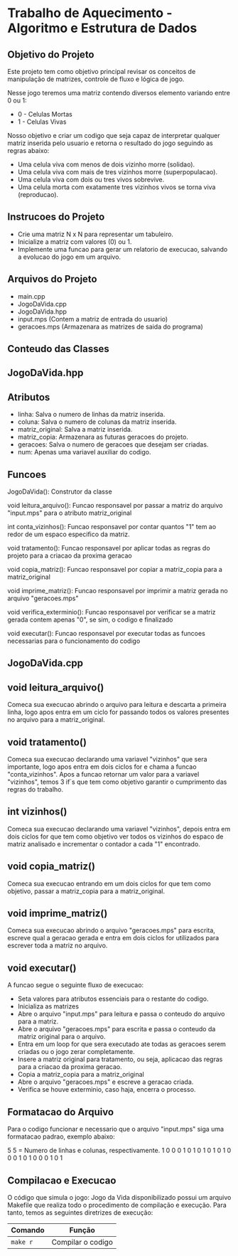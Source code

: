 #                        Trabalho de Aquecimento - Algoritmo e Estrutura de Dados

## Objetivo do Projeto

Este projeto tem como objetivo principal revisar os conceitos de manipulação de matrizes, controle
de fluxo e lógica de jogo.

Nesse jogo teremos uma matriz contendo diversos elemento variando entre 0 ou 1:

* 0 - Celulas Mortas
* 1 - Celulas Vivas

Nosso objetivo e criar um codigo que seja capaz de interpretar qualquer matriz inserida pelo usuario e retorna o resultado do jogo seguindo as regras abaixo:

* Uma celula viva com menos de dois vizinho morre (solidao).
* Uma celula viva com mais de tres vizinhos morre (superpopulacao).
* Uma celula viva com dois ou tres vivos sobrevive.
* Uma celula morta com exatamente tres vizinhos vivos se torna viva (reproducao).

## Instrucoes do Projeto

* Crie uma matriz N x N para representar um tabuleiro.
* Inicialize a matriz com valores (0) ou 1.
* Implemente uma funcao para gerar um relatorio de execucao, salvando a evolucao do jogo em um arquivo.

##                                       Arquivos do Projeto

* main.cpp
* JogoDaVida.cpp
* JogoDaVida.hpp
* input.mps (Contem a matriz de entrada do usuario)
* geracoes.mps (Armazenara as matrizes de saida do programa)

##                                     Conteudo das Classes

##                                        JogoDaVida.hpp

## Atributos

* linha: Salva o numero de linhas da matriz inserida.
* coluna: Salva o numero de colunas da matriz inserida.
* matriz_original: Salva a matriz inserida.
* matriz_copia: Armazenara as futuras geracoes do projeto.
* geracoes: Salva o numero de geracoes que desejam ser criadas.
* num: Apenas uma variavel auxiliar do codigo.

## Funcoes

JogoDaVida(): Construtor da classe

void leitura_arquivo(): Funcao responsavel por passar a matriz do arquivo "input.mps" para o atributo matriz_original

int conta_vizinhos(): Funcao responsavel por contar quantos "1" tem ao redor de um espaco especifico da matriz.

void tratamento(): Funcao responsavel por aplicar todas as regras do projeto para a criacao da proxima geracao

void copia_matriz(): Funcao responsavel por copiar a matriz_copia para a matriz_original

void imprime_matriz(): Funcao responsavel por imprimir a matriz gerada no arquivo "geracoes.mps"

void verifica_exterminio(): Funcao responsavel por verificar se a matriz gerada contem apenas "0", se sim, o codigo e finalizado

void executar(): Funcao responsavel por executar todas as funcoes necessarias para o funcionamento do codigo

##                                        JogoDaVida.cpp

## void leitura_arquivo()

Comeca sua execucao abrindo o arquivo para leitura e descarta a primeira linha, logo apos entra em um ciclo for passando todos os valores presentes no arquivo para a matriz_original.

## void tratamento()

Comeca sua execucao declarando uma variavel "vizinhos" que sera importante, logo apos entra em dois ciclos for e chama a funcao "conta_vizinhos". Apos a funcao retornar um valor para a variavel "vizinhos", temos 3 if`s que tem como objetivo garantir o cumprimento das regras do trabalho.

## int vizinhos()

Comeca sua execucao declarando uma variavel "vizinhos", depois entra em dois ciclos for que tem como objetivo ver todos os vizinhos do espaco de matriz analisado e incrementar o contador a cada "1" encontrado.

## void copia_matriz()

Comeca sua execucao entrando em um dois ciclos for que tem como objetivo, passar a matriz_copia para a matriz_original.

## void imprime_matriz()

Comeca sua execucao abrindo o arquivo "geracoes.mps" para escrita, escreve qual a geracao gerada e entra em dois ciclos for utilizados para escrever toda a matriz no arquivo.

## void executar()

A funcao segue o seguinte fluxo de execucao:

* Seta valores para atributos essenciais para o restante do codigo.
* Inicializa as matrizes
* Abre o arquivo "input.mps" para leitura e passa o conteudo do arquivo para a matriz.
* Abre o arquivo "geracoes.mps" para escrita e passa o conteudo da matriz original para o arquivo.
* Entra em um loop for que sera executado ate todas as geracoes serem criadas ou o jogo zerar completamente.
* Insere a matriz original para tratamento, ou seja, aplicacao das regras para a criacao da proxima geracao.
* Copia a matriz_copia para a matriz_original
* Abre o arquivo "geracoes.mps" e escreve a geracao criada.
* Verifica se houve exterminio, caso haja, encerra o processo.

##                             Formatacao do Arquivo

Para o codigo funcionar e necessario que o arquivo "input.mps" siga uma formatacao padrao, exemplo abaixo:

5 5 = Numero de linhas e colunas, respectivamente.
1 0 0 0 1
0 1 0 1 0
1 0 1 0 0
0 1 0 1 0
0 0 1 0 1

##                            Compilacao e Execucao

O código que simula o jogo: Jogo da Vida disponibilizado possui um arquivo Makefile que realiza todo o procedimento de compilação e execução. Para tanto, temos as seguintes diretrizes de execução:

| Comando                |  Função                      |                     
| -----------------------| ---------------------------- |
|  `make r`              | Compilar o codigo            |
